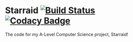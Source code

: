 # Starraid  [![Build Status](https://travis-ci.org/thebeanogamer/starraid.svg?branch=master)](https://travis-ci.org/thebeanogamer/starraid) [![Codacy Badge](https://api.codacy.com/project/badge/Grade/ce76f6d2f8f1422fa25750713d73f342)](https://www.codacy.com/app/thebeanogamer/starraid?utm_source=github.com&amp;utm_medium=referral&amp;utm_content=thebeanogamer/starraid&amp;utm_campaign=Badge_Grade)
The code for my A-Level Computer Science project, Starraid!
